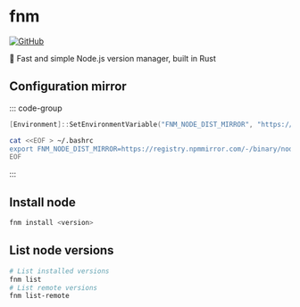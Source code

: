 # fnm

[![GitHub](https://img.shields.io/badge/GitHub-Schniz%2ffnm-000000?style=flat&logo=github)](https://github.com/Schniz/fnm)

🚀 Fast and simple Node.js version manager, built in Rust

## Configuration mirror
::: code-group

```PowerShell
[Environment]::SetEnvironmentVariable("FNM_NODE_DIST_MIRROR", "https://registry.npmmirror.com/-/binary/node/", "User")
```

```bash
cat <<EOF > ~/.bashrc
export FNM_NODE_DIST_MIRROR=https://registry.npmmirror.com/-/binary/node/
EOF
```

:::

## Install node

```sh
fnm install <version>
```

## List node versions

```sh
# List installed versions
fnm list
# List remote versions
fnm list-remote
```
